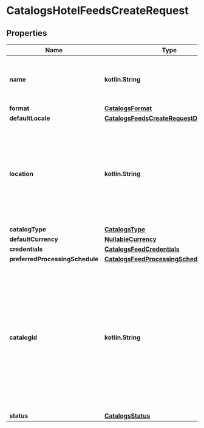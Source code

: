 
# CatalogsHotelFeedsCreateRequest

## Properties
| Name | Type | Description | Notes |
| ------------ | ------------- | ------------- | ------------- |
| **name** | **kotlin.String** | A human-friendly name associated to a given feed. |  |
| **format** | [**CatalogsFormat**](CatalogsFormat.md) |  |  |
| **defaultLocale** | [**CatalogsFeedsCreateRequestDefaultLocale**](CatalogsFeedsCreateRequestDefaultLocale.md) |  |  |
| **location** | **kotlin.String** | The URL where a feed is available for download. This URL is what Pinterest will use to download a feed for processing. |  |
| **catalogType** | [**CatalogsType**](CatalogsType.md) |  |  |
| **defaultCurrency** | [**NullableCurrency**](NullableCurrency.md) |  |  [optional] |
| **credentials** | [**CatalogsFeedCredentials**](CatalogsFeedCredentials.md) |  |  [optional] |
| **preferredProcessingSchedule** | [**CatalogsFeedProcessingSchedule**](CatalogsFeedProcessingSchedule.md) |  |  [optional] |
| **catalogId** | **kotlin.String** | Catalog id pertaining to the feed. If not provided, feed will use a default catalog based on type. At the moment a catalog can not have multiple hotel feeds but this will change in the future. |  [optional] |
| **status** | [**CatalogsStatus**](CatalogsStatus.md) |  |  [optional] |



